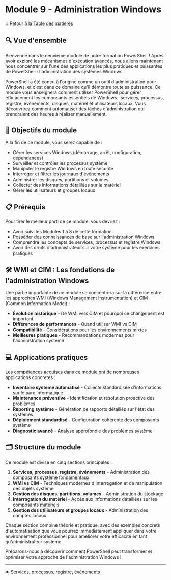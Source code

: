# Module 9 - Administration Windows

🔝 Retour à la [Table des matières](/SOMMAIRE.md)

## 🔍 Vue d'ensemble

Bienvenue dans le neuvième module de notre formation PowerShell ! Après avoir exploré les mécanismes d'exécution avancés, nous allons maintenant nous concentrer sur l'une des applications les plus pratiques et puissantes de PowerShell : l'administration des systèmes Windows.

PowerShell a été conçu à l'origine comme un outil d'administration pour Windows, et c'est dans ce domaine qu'il démontre toute sa puissance. Ce module vous enseignera comment utiliser PowerShell pour gérer efficacement les composants essentiels de Windows : services, processus, registre, événements, disques, matériel et utilisateurs locaux. Vous découvrirez comment automatiser des tâches d'administration qui prendraient des heures à réaliser manuellement.

## 🎯 Objectifs du module

À la fin de ce module, vous serez capable de :

- Gérer les services Windows (démarrage, arrêt, configuration, dépendances)
- Surveiller et contrôler les processus système
- Manipuler le registre Windows en toute sécurité
- Interroger et filtrer les journaux d'événements
- Administrer les disques, partitions et volumes
- Collecter des informations détaillées sur le matériel
- Gérer les utilisateurs et groupes locaux

## 📋 Prérequis

Pour tirer le meilleur parti de ce module, vous devriez :

- Avoir suivi les Modules 1 à 8 de cette formation
- Posséder des connaissances de base sur l'administration Windows
- Comprendre les concepts de services, processus et registre Windows
- Avoir des droits d'administrateur sur votre système pour les exercices pratiques

## 🛠️ WMI et CIM : Les fondations de l'administration Windows

Une partie importante de ce module se concentrera sur la différence entre les approches WMI (Windows Management Instrumentation) et CIM (Common Information Model) :

- **Évolution historique** - De WMI vers CIM et pourquoi ce changement est important
- **Différences de performances** - Quand utiliser WMI vs CIM
- **Compatibilité** - Considérations pour les environnements mixtes
- **Meilleures pratiques** - Recommandations modernes pour l'administration système

## 💻 Applications pratiques

Les compétences acquises dans ce module ont de nombreuses applications concrètes :

- **Inventaire système automatisé** - Collecte standardisée d'informations sur le parc informatique
- **Maintenance préventive** - Identification et résolution proactive des problèmes
- **Reporting système** - Génération de rapports détaillés sur l'état des systèmes
- **Déploiement standardisé** - Configuration cohérente des composants système
- **Diagnostic avancé** - Analyse approfondie des problèmes système

## 🗂️ Structure du module

Ce module est divisé en cinq sections principales :

1. **Services, processus, registre, événements** - Administration des composants système fondamentaux
2. **WMI vs CIM** - Techniques modernes d'interrogation et de manipulation des objets système
3. **Gestion des disques, partitions, volumes** - Administration du stockage
4. **Interrogation du matériel** - Accès aux informations détaillées sur les composants matériels
5. **Gestion des utilisateurs et groupes locaux** - Administration des comptes locaux

Chaque section combine théorie et pratique, avec des exemples concrets d'automatisation que vous pourrez immédiatement appliquer dans votre environnement professionnel pour améliorer votre efficacité en tant qu'administrateur système.

Préparons-nous à découvrir comment PowerShell peut transformer et optimiser votre approche de l'administration Windows !

---

⏭️ [Services, processus, registre, événements](/08-administration-windows/01-processus-services.md)

